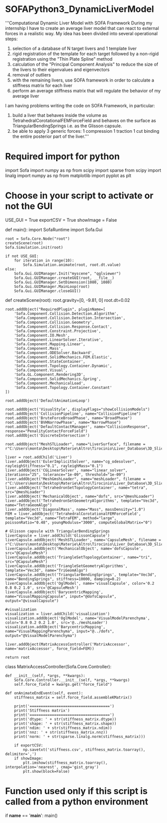 # SOFAPython3_DynamicLiverModel
'''Computational Dynamic Liver Model with SOFA Framework
During my internship I have to create an average liver model that can react to external forces in a realistic way. My idea has been divided into several operational steps:
1) selection of a database of N target livers and 1 template liver
2) rigid registration of the template for each target followed by a non-rigid registration using the "Thin Plate Spline" method
3) calculation of the "Principal Component Analysis" to reduce the size of the livers to their eigenvalues ​​and eigenvectors
4) removal of outliers
5) with the remaining livers, use SOFA framework in order to calculate a stiffness matrix for each liver
6) perform an average stiffness matrix that will regulate the behavior of my average liver

I am having problems writing the code on SOFA Framework, in particular:
1) build a liver that behaves inside the volume as TetrahedralCorotationalFEMForceField and behaves on the surface as TriangularBendingSprings i.e. as the Glisson capsule.
2) be able to apply 3 generic forces:
1 compression
1 traction
1 cut
binding the entire posterior part of the liver.'''

# Required import for python
import Sofa
import numpy as np
from scipy import sparse
from scipy import linalg
import numpy as np
from matplotlib import pyplot as plt


# Choose in your script to activate or not the GUI
USE_GUI = True
exportCSV = True
showImage = False

def main():
    import SofaRuntime
    import Sofa.Gui

    root = Sofa.Core.Node("root")
    createScene(root)
    Sofa.Simulation.init(root)

    if not USE_GUI:
        for iteration in range(10):
            Sofa.Simulation.animate(root, root.dt.value)
    else:
        Sofa.Gui.GUIManager.Init("myscene", "qglviewer")
        Sofa.Gui.GUIManager.createGUI(root, __file__)
        Sofa.Gui.GUIManager.SetDimension(1080, 1080)
        Sofa.Gui.GUIManager.MainLoop(root)
        Sofa.Gui.GUIManager.closeGUI()


def createScene(root):
    root.gravity=[0, -9.81, 0]
    root.dt=0.02

    root.addObject("RequiredPlugin", pluginName=[
        'Sofa.Component.Collision.Detection.Algorithm',
        'Sofa.Component.Collision.Detection.Intersection',
        'Sofa.Component.Collision.Geometry',
        'Sofa.Component.Collision.Response.Contact',
        'Sofa.Component.Constraint.Projective',
        'Sofa.Component.IO.Mesh',
        'Sofa.Component.LinearSolver.Iterative',
        'Sofa.Component.Mapping.Linear',
        'Sofa.Component.Mass',
        'Sofa.Component.ODESolver.Backward',
        'Sofa.Component.SolidMechanics.FEM.Elastic',
        'Sofa.Component.StateContainer',
        'Sofa.Component.Topology.Container.Dynamic',
        'Sofa.Component.Visual',
        'Sofa.GL.Component.Rendering3D',
        'Sofa.Component.SolidMechanics.Spring',
        'Sofa.Component.MechanicalLoad',
        'Sofa.Component.Topology.Container.Constant'
    ])

    root.addObject('DefaultAnimationLoop')

    root.addObject('VisualStyle', displayFlags="showCollisionModels")
    root.addObject('CollisionPipeline', name="CollisionPipeline")
    root.addObject('BruteForceBroadPhase', name="BroadPhase")
    root.addObject('BVHNarrowPhase', name="NarrowPhase")
    root.addObject('DefaultContactManager', name="CollisionResponse", response="PenalityContactForceField")
    root.addObject('DiscreteIntersection')

    root.addObject("MeshSTLLoader", name="LiverSurface", filename = r"C:\Users\monta\Desktop\Materie\Altro\Tirocinio\Liver_Database\3D_Slicer\liver_sofa\Liver_Target_2.stl")

    liver = root.addChild('Liver')
    liver.addObject('EulerImplicitSolver', name="cg_odesolver", rayleighStiffness="0.1", rayleighMass="0.1")
    liver.addObject('CGLinearSolver', name="linear_solver", iterations="25", tolerance="1e-09", threshold="1e-09")
    liver.addObject("MeshGmshLoader", name="meshLoader", filename = r"C:\Users\monta\Desktop\Materie\Altro\Tirocinio\Liver_Database\3D_Slicer\liver_gmsh\Liver_Target_2.msh")  
    liver.addObject('TetrahedronSetTopologyContainer', name="tetra", src="@meshLoader")
    liver.addObject('MechanicalObject', name="dofs", src="@meshLoader")
    liver.addObject('TetrahedronSetGeometryAlgorithms', template="Vec3d", name="TetraGeomAlgo")
    liver.addObject('DiagonalMass', name="Mass", massDensity="1.0")
    FEM = liver.addObject('TetrahedralCorotationalFEMForceField', template="Vec3d", name="TetraFEM", method="large", poissonRatio="0.48", youngModulus="3000", computeGlobalMatrix="0")
    
    # Glisson capsule with TriangularBendingSprings
    liverCapsule = liver.addChild('GlissonCapsule')
    liverCapsule.addObject('MeshSTLLoader', name='CapsuleMesh', filename = r"C:\Users\monta\Desktop\Materie\Altro\Tirocinio\Liver_Database\3D_Slicer\liver_segmentation\Liver_Target_2.stl")
    liverCapsule.addObject('MechanicalObject', name='dofsCapsule', src="@CapsuleMesh")
    liverCapsule.addObject('TriangleSetTopologyContainer', name="tri", src="@CapsuleMesh")
    liverCapsule.addObject('TriangleSetGeometryAlgorithms', template="Vec3d", name="TriGeomAlgo")
    liverCapsule.addObject('TriangularBendingSprings', template="Vec3d", name="BendingSprings", stiffness=10000, damping=0.2)
    liverCapsule.addObject('OglModel', name='visualCapsule', color='0.2 0.8 0.2 1.0', src='@CapsuleMesh')
    liverCapsule.addObject('BarycentricMapping', name="VisualMappingCapsule", input="@dofsCapsule", output="@visualCapsule")
    
    #visualization
    visualization = liver.addChild('visualization')
    visualization.addObject('OglModel', name='VisualModelParenchyma', color='0.8 0.2 0.2 1.0', src='@../meshLoader')
    visualization.addObject('BarycentricMapping', name="VisualMappingParenchyma", input="@../dofs", output="@VisualModelParenchyma")
    
    liver.addObject(MatrixAccessController('MatrixAccessor', name='matrixAccessor', force_field=FEM))

    return root

class MatrixAccessController(Sofa.Core.Controller):


    def __init__(self, *args, **kwargs):
        Sofa.Core.Controller.__init__(self, *args, **kwargs)
        self.force_field = kwargs.get("force_field")

    def onAnimateEndEvent(self, event):
        stiffness_matrix = self.force_field.assembleKMatrix()

        print('====================================')
        print('Stiffness matrix')
        print('====================================')
        print('dtype: ' + str(stiffness_matrix.dtype))
        print('shape: ' + str(stiffness_matrix.shape))
        print('ndim: ' + str(stiffness_matrix.ndim))
        print('nnz: ' + str(stiffness_matrix.nnz))
        print('norm: ' + str(sparse.linalg.norm(stiffness_matrix)))

        if exportCSV:
            np.savetxt('stiffness.csv', stiffness_matrix.toarray(), delimiter=',')
        if showImage:
            plt.imshow(stiffness_matrix.toarray(), interpolation='nearest', cmap='gist_gray')
            plt.show(block=False)

# Function used only if this script is called from a python environment
if __name__ == '__main__':
    main()
